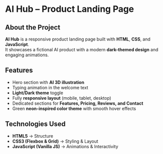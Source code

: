 # AI Hub – Product Landing Page  

## About the Project  
**AI Hub** is a responsive product landing page built with **HTML**, **CSS**, and **JavaScript**.  
It showcases a fictional AI product with a modern **dark-themed design** and engaging animations.  

## Features  
-  Hero section with **AI 3D illustration**  
-  Typing animation in the welcome text  
-  **Light/Dark theme** toggle  
-  Fully **responsive layout** (mobile, tablet, desktop)  
-  Dedicated sections for **Features, Pricing, Reviews, and Contact**  
-  Green **neon-inspired color theme** with smooth hover effects  

## Technologies Used  
- **HTML5** → Structure  
- **CSS3 (Flexbox & Grid)** → Styling & Layout  
- **JavaScript (Vanilla JS)** → Animations & Interactivity  

 
